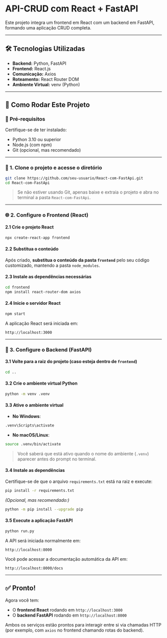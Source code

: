 # API-CRUD com React + FastAPI

Este projeto integra um frontend em React com um backend em FastAPI, formando uma aplicação CRUD completa.

---

## 🛠 Tecnologias Utilizadas

- **Backend:** Python, FastAPI  
- **Frontend:** React.js  
- **Comunicação:** Axios  
- **Roteamento:** React Router DOM  
- **Ambiente Virtual:** venv (Python)

---

## 🚀 Como Rodar Este Projeto

### 🔧 Pré-requisitos

Certifique-se de ter instalado:

- Python 3.10 ou superior
- Node.js (com npm)
- Git (opcional, mas recomendado)

---

### 📁 1. Clone o projeto e acesse o diretório

```bash
git clone https://github.com/seu-usuario/React-com-FastApi.git
cd React-com-FastApi
```

> Se não estiver usando Git, apenas baixe e extraia o projeto e abra no terminal a pasta `React-com-FastApi`.

---

### 🌐 2. Configure o Frontend (React)

#### 2.1 Crie o projeto React

```bash
npx create-react-app frontend
```

#### 2.2 Substitua o conteúdo

Após criado, **substitua o conteúdo da pasta `frontend`** pelo seu código customizado, mantendo a pasta `node_modules`.

#### 2.3 Instale as dependências necessárias

```bash
cd frontend
npm install react-router-dom axios
```

#### 2.4 Inicie o servidor React

```bash
npm start
```

A aplicação React será iniciada em:

```
http://localhost:3000
```

---

### 🐍 3. Configure o Backend (FastAPI)

#### 3.1 Volte para a raiz do projeto (caso esteja dentro de `frontend`)

```bash
cd ..
```

#### 3.2 Crie o ambiente virtual Python

```bash
python -m venv .venv
```

#### 3.3 Ative o ambiente virtual

- **No Windows**:

```bash
.venv\Scripts\activate
```

- **No macOS/Linux**:

```bash
source .venv/bin/activate
```

> Você saberá que está ativo quando o nome do ambiente (`.venv`) aparecer antes do prompt no terminal.

#### 3.4 Instale as dependências

Certifique-se de que o arquivo `requirements.txt` está na raiz e execute:

```bash
pip install -r requirements.txt
```

*(Opcional, mas recomendado:)*

```bash
python -m pip install --upgrade pip
```

#### 3.5 Execute a aplicação FastAPI

```bash
python run.py
```

A API será iniciada normalmente em:

```
http://localhost:8000
```

Você pode acessar a documentação automática da API em:

```
http://localhost:8000/docs
```

---

## ✅ Pronto!

Agora você tem:

- O **frontend React** rodando em `http://localhost:3000`
- O **backend FastAPI** rodando em `http://localhost:8000`

Ambos os serviços estão prontos para interagir entre si via chamadas HTTP (por exemplo, com `axios` no frontend chamando rotas do backend).

